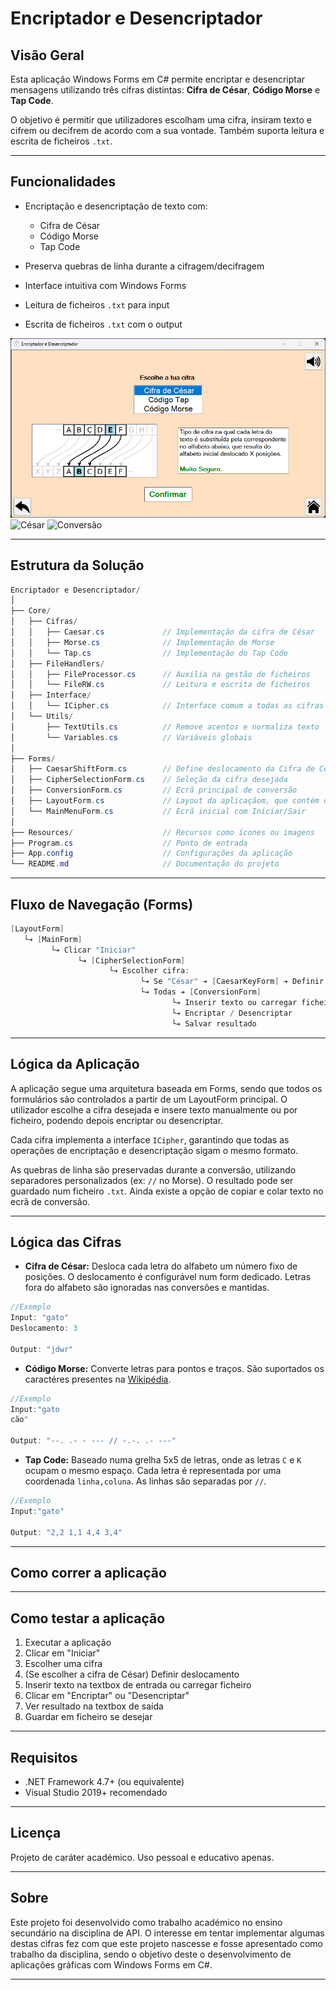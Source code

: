 ﻿# Encriptador e Desencriptador

## Visão Geral

Esta aplicação Windows Forms em C# permite encriptar e desencriptar mensagens utilizando três cifras distintas: **Cifra de César**, **Código Morse** e **Tap Code**.

O objetivo é permitir que utilizadores escolham uma cifra, insiram texto e cifrem ou decifrem de acordo com a sua vontade. Também suporta leitura e escrita de ficheiros `.txt`.

---

## Funcionalidades

* Encriptação e desencriptação de texto com:

  * Cifra de César
  * Código Morse
  * Tap Code
* Preserva quebras de linha durante a cifragem/decifragem
* Interface intuitiva com Windows Forms
* Leitura de ficheiros `.txt` para input
* Escrita de ficheiros `.txt` com o output

![Cifras](/Resources/Cipher.png)
![César](/assets/images/Caesar.png)
![Conversão](/assets/images/Conv.png)

---

## Estrutura da Solução

```c#
Encriptador e Desencriptador/
│
├── Core/
│   ├── Cifras/
│   │   ├── Caesar.cs             // Implementação da cifra de César
│   │   ├── Morse.cs              // Implementação de Morse
│   │   └── Tap.cs                // Implementação do Tap Code
│   ├── FileHandlers/
│   │   ├── FileProcessor.cs      // Auxilia na gestão de ficheiros
│   │   └── FileRW.cs             // Leitura e escrita de ficheiros
│   ├── Interface/
│   │   └── ICipher.cs            // Interface comum a todas as cifras
│   └── Utils/
│       ├── TextUtils.cs          // Remove acentos e normaliza texto
│       └── Variables.cs          // Variáveis globais
│
├── Forms/
│   ├── CaesarShiftForm.cs        // Define deslocamento da Cifra de César
│   ├── CipherSelectionForm.cs    // Seleção da cifra desejada
│   ├── ConversionForm.cs         // Ecrã principal de conversão
│   ├── LayoutForm.cs             // Layout da aplicaçãom, que contém os outros (form pai)
│   └── MainMenuForm.cs           // Ecrã inicial com Iniciar/Sair
│
├── Resources/                    // Recursos como ícones ou imagens
├── Program.cs                    // Ponto de entrada
├── App.config                    // Configurações da aplicação
└── README.md                     // Documentação do projeto
```

---

## Fluxo de Navegação (Forms)

```c#
[LayoutForm]
   └➔ [MainForm]
         └➔ Clicar "Iniciar"
               └➔ [CipherSelectionForm]
                      └➔ Escolher cifra:
                             └➔ Se "César" ➔ [CaesarKeyForm] ➔ Definir deslocamento
                             └➔ Todas ➔ [ConversionForm]
                                    └➔ Inserir texto ou carregar ficheiro
                                    └➔ Encriptar / Desencriptar
                                    └➔ Salvar resultado
```

---

## Lógica da Aplicação

A aplicação segue uma arquitetura baseada em Forms, sendo que todos os formulários são controlados a partir de um LayoutForm principal. O utilizador escolhe a cifra desejada e insere texto manualmente ou por ficheiro, podendo depois encriptar ou desencriptar.

Cada cifra implementa a interface `ICipher`, garantindo que todas as operações de encriptação e desencriptação sigam o mesmo formato.

As quebras de linha são preservadas durante a conversão, utilizando separadores personalizados (ex: `//` no Morse). O resultado pode ser guardado num ficheiro `.txt`. Ainda existe a opção de copiar e colar texto no ecrã de conversão.

---

## Lógica das Cifras

- **Cifra de César:** Desloca cada letra do alfabeto um número fixo de posições. O deslocamento é configurável num form dedicado. Letras fora do alfabeto são ignoradas nas conversões e mantidas.
```c#
//Exemplo
Input: "gato"
Deslocamento: 3

Output: "jdwr"
```

- **Código Morse:** Converte letras para pontos e traços. São suportados os caractéres presentes na [Wikipédia](https://pt.wikipedia.org/wiki/C%C3%B3digo_Morse#Letras,_n%C3%BAmeros,_pontua%C3%A7%C3%B5es_e_sinais_especiais).
```c#
//Exemplo
Input:"gato
cão"

Output: "--. .- - --- // -.-. .- ---"
```

- **Tap Code:** Baseado numa grelha 5x5 de letras, onde as letras `C` e `K` ocupam o mesmo espaço. Cada letra é representada por uma coordenada `linha,coluna`. As linhas são separadas por `//`.
```c#
//Exemplo
Input:"gato"

Output: "2,2 1,1 4,4 3,4"
```
---

## Como correr a aplicação

---

## Como testar a aplicação

1. Executar a aplicação
2. Clicar em "Iniciar"
3. Escolher uma cifra
4. (Se escolher a cifra de César) Definir deslocamento
5. Inserir texto na textbox de entrada ou carregar ficheiro
6. Clicar em "Encriptar" ou "Desencriptar"
7. Ver resultado na textbox de saída
8. Guardar em ficheiro se desejar

---

## Requisitos

* .NET Framework 4.7+ (ou equivalente)
* Visual Studio 2019+ recomendado

---

## Licença

Projeto de caráter académico. Uso pessoal e educativo apenas.

---

## Sobre

Este projeto foi desenvolvido como trabalho académico no ensino secundário na disciplina de API. O interesse em tentar implementar algumas destas cifras fez com que este projeto nascesse e fosse apresentado como trabalho da disciplina, sendo o objetivo deste o desenvolvimento de aplicações gráficas com Windows Forms em C#.

---